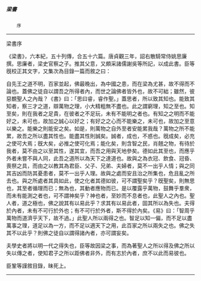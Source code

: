 

##### 梁書
　　`序`

* * *

梁書序

《梁書》，六本紀，五十列傳，合五十六篇。唐貞觀三年，詔右散騎常侍姚思廉撰。思廉者，梁史官察之子。推其父意，又頗采諸儒謝吳等所記，以成此書。臣等旣校正其文字，又集次為目錄一篇而敘之曰：

自先王之道不明，百家並起，佛最晚出，為中國之患，而在梁為尤甚，故不得而不論也。蓋佛之徒自以謂吾之所得者內，而世之論佛者皆外也，故不可絀；雖然，彼惡覩聖人之內哉？《書》曰：「思曰睿，睿作聖。」蓋思者，所以致其知也。能致其知者，察三才之道，辯萬物之理，小大精粗無不盡也。此之謂窮理，知之至也。知至矣，則在我者之足貴，在彼者之不足玩，未有不能明之者也。有知之之明而不能好之，未可也，故加之誠心以好之；有好之之心而不能樂之，未可也，故加之至意以樂之。能樂之則能安之矣。如是，則萬物之自外至者安能累我哉？萬物之所不能累，故吾之所以盡其性也。能盡其性則誠矣。誠者，成也，不惑也。旣成矣，必充之使可大焉；旣大矣，必推之使可化焉；能化矣，則含智之民，肖翹之物，有待於我者，莫不由之以至其性，遂其宜，而吾之用與天地參矣。德如此其至也，而應乎外者未嘗不與人同，此吾之道所以為天下之達道也。故與之為衣冠、飲食、冠昏、喪祭之具，而由之以教其為君臣、父子、兄弟、夫婦者，莫不一出乎人情；與之同其吉凶而防其憂患者，莫不一出乎人理。故與之處而安且治之所集也，危且亂之所去也。與之所處者其具如此，使之化者其德如彼，可不謂聖矣乎？旣聖矣，則無思也，其至者循理而已；無為也，其動者應物而已。是以覆露乎萬物，鼓舞乎羣衆，而未有能測之者也，可不謂神矣乎？神也者，至妙而不息者也，此聖人之內也。聖人者，道之極也，佛之說其有以易此乎？求其有以易此者，固其所以為失也。夫得於內者，未有不可行於外也；有不可行於外者，斯不得於內矣。《易》曰：「智周乎萬物而道濟乎天下，故不過。」此聖人所以兩得之也。智足以知一偏，而不足以盡萬事之理，道足以為一方，而不足以適天下之用，此百家之所以兩失之也。佛之失其不以此乎？則佛之徒自以謂得諸內者，亦可謂妄矣。

夫學史者將以明一代之得失也，臣等故因梁之事，而為著聖人之所以得及佛之所以失以傳之者，使知君子之所以距佛者非外，而有志於內者，庶不以此而易彼也。

臣鞏等謹敘目錄，昧死上。

* * *

